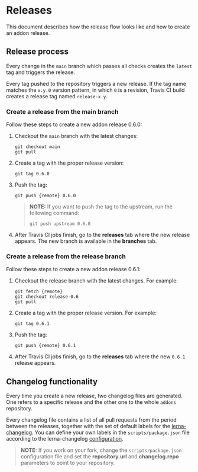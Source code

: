 # Releases

This document describes how the release flow looks like and how to create an addon release.

## Release process

Every change in the `main` branch which passes all checks creates the `latest` tag and triggers the release.

Every tag pushed to the repository triggers a new release. If the tag name matches the `x.y.0` version pattern, in which `0` is a revision, Travis CI build creates a release tag named `release-x.y`.

### Create a release from the main branch

Follow these steps to create a new addon release 0.6.0:

1. Checkout the `main` branch with the latest changes:

    ```
    git checkout main
    git pull
    ```

2. Create a tag with the proper release version:

    ```
    git tag 0.6.0
    ```   

3. Push the tag:

    ```
    git push {remote} 0.6.0
    ```

    >**NOTE:** If you want to push the tag to the upstream, run the following command:
    >```
    >git push upstream 0.6.0
    >```


4. After Travis CI jobs finish, go to the **releases** tab where the new release appears. The new branch is available in the **branches** tab.


### Create a release from the release branch

Follow these steps to create a new addon release 0.6.1:

1. Checkout the release branch with the latest changes. For example:

    ```
    git fetch {remote}
    git checkout release-0.6
    git pull
    ```

2. Create a tag with the proper release version. For example:

    ```
    git tag 0.6.1
    ```   

3. Push the tag:

    ```
    git push {remote} 0.6.1
    ```

4. After Travis CI jobs finish, go to the **releases** tab where the new `0.6.1` release appears.


## Changelog functionality

Every time you create a new release, two changelog files are generated. One refers to a specific release and the other one to the whole `addons` repository.

Every changelog file contains a list of all pull requests from the period between the releases, together with the set of default labels for the [lerna-changelog](https://github.com/lerna/lerna-changelog#usage).
You can define your own labels in the `scripts/package.json` file according to the lerna-changelog [configuration](https://github.com/lerna/lerna-changelog#configuration).

>**NOTE:** If you work on your fork, change the `scripts/package.json` configuration file and set the **repository.url** and **changelog.repo** parameters to point to your repository.
